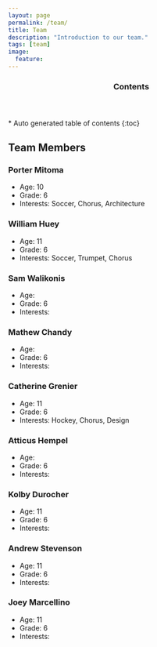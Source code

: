 ```yaml
---
layout: page
permalink: /team/
title: Team
description: "Introduction to our team."
tags: [team]
image:
  feature:
---
```


<section id="table-of-contents" class="toc">
  <header>
    <h3 >Contents</h3>
  </header>
<div id="drawer" markdown="1">
*  Auto generated table of contents
{:toc}
</div>
</section><!-- /#table-of-contents -->

## Team Members

### Porter Mitoma

- Age: 10
- Grade: 6
- Interests: Soccer, Chorus, Architecture

### William Huey

- Age: 11
- Grade: 6
- Interests: Soccer, Trumpet, Chorus

### Sam Walikonis

- Age:
- Grade: 6
- Interests:

### Mathew Chandy

- Age:
- Grade: 6
- Interests:

### Catherine Grenier

- Age: 11
- Grade: 6
- Interests: Hockey, Chorus, Design

### Atticus Hempel

- Age:
- Grade: 6
- Interests:

### Kolby Durocher

- Age: 11
- Grade: 6
- Interests:

### Andrew Stevenson

- Age: 11
- Grade: 6
- Interests:

### Joey Marcellino

- Age: 11
- Grade: 6
- Interests:
